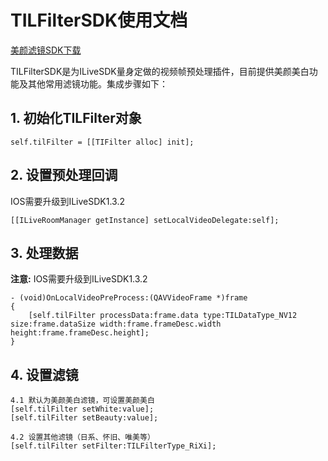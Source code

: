 ﻿

# TILFilterSDK使用文档

[美颜滤镜SDK下载](http://dldir1.qq.com/hudongzhibo/ILiveSDK/TILFilterSDK_1.0.0.9456.zip)

TILFilterSDK是为ILiveSDK量身定做的视频帧预处理插件，目前提供美颜美白功能及其他常用滤镜功能。集成步骤如下：

## 1. 初始化TILFilter对象

```
self.tilFilter = [[TIFilter alloc] init];
```

## 2. 设置预处理回调
IOS需要升级到ILiveSDK1.3.2
```
[[ILiveRoomManager getInstance] setLocalVideoDelegate:self];
```

## 3. 处理数据
**注意:** IOS需要升级到ILiveSDK1.3.2

```
- (void)OnLocalVideoPreProcess:(QAVVideoFrame *)frame
{
    [self.tilFilter processData:frame.data type:TILDataType_NV12 size:frame.dataSize width:frame.frameDesc.width height:frame.frameDesc.height];
}
```


## 4. 设置滤镜

```
4.1 默认为美颜美白滤镜，可设置美颜美白
[self.tilFilter setWhite:value];
[self.tilFilter setBeauty:value];

4.2 设置其他滤镜（日系、怀旧、唯美等）
[self.tilFilter setFilter:TILFilterType_RiXi];
```
